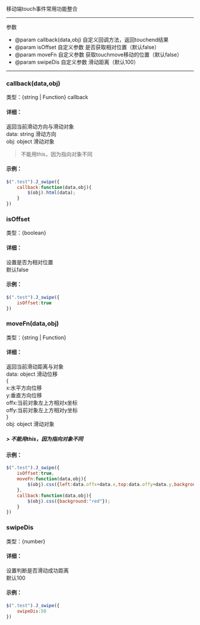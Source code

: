 移动端touch事件常用功能整合

---

参数

 * @param callback(data,obj) 自定义回调方法，返回touchend结果
 * @param isOffset 自定义参数 是否获取相对位置（默认false）
 * @param moveFn 自定义参数 获取touchmove移动的位置（默认false）
 * @param swipeDis 自定义参数 滑动距离（默认100）
 
 ---
 
 ### callback(data,obj)

类型：{string | Function} callback

 #### 详细：
返回当前滑动方向与滑动对象<br>
data: string 滑动方向<br>
obj: object 滑动对象
> 不能用this，因为指向对象不同

 #### 示例：
 ```javascript
 $(".test").J_swipe({
     callback:function(data,obj){
         $(obj).html(data);
     }
 })
 ```
 ### isOffset

类型：{boolean}

 #### 详细：
设置是否为相对位置<br>
默认false

 #### 示例：
 ```javascript
 $(".test").J_swipe({
     isOffset:true
 })
 ```
 
  ### moveFn(data,obj)

类型：{string | Function}

 #### 详细：
返回当前滑动距离与对象<br>
data: object 滑动位移<br>
{<br>
  x:水平方向位移<br>
  y:垂直方向位移<br>
  offx:当前对象左上方相对x坐标<br>
  offy:当前对象左上方相对y坐标<br>
}<br>
obj: object 滑动对象
##### > 不能用this，因为指向对象不同

 #### 示例：
 ```javascript
 $(".test").J_swipe({
     isOffset:true,
     moveFn:function(data,obj){
         $(obj).css({left:data.offx+data.x,top:data.offy+data.y,background:"blue"});
     },
     callback:function(data,obj){
         $(obj).css({background:"red"});
     }
 })
 ```
  ### swipeDis

类型：{number}

 #### 详细：
设置判断是否滑动成功距离<br>
默认100

 #### 示例：
 ```javascript
 $(".test").J_swipe({
     swipeDis:50
 })
 ```
